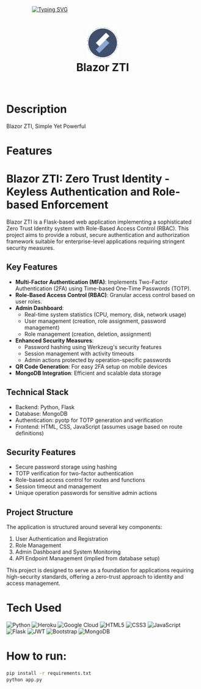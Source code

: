 &nbsp;&nbsp;&nbsp;&nbsp;&nbsp;&nbsp;&nbsp;&nbsp;&nbsp;&nbsp;&nbsp;&nbsp;&nbsp;&nbsp;&nbsp;&nbsp;&nbsp;[![Typing SVG](https://readme-typing-svg.demolab.com?font=Fira+Code&size=60&pause=800&center=true&vCenter=true&random=false&width=535&height=100&lines=Blazor+ZTI+🔥)](https://git.io/typing-svg)


<div align="center">
      <h1> <img src="static/images/logo.png" width="80px"><br/>Blazor ZTI</h1>
     </div>
<p align="center"> <a href="https://linkedin.com/in/kvhkc" target="_blank"><img alt="" src="https://img.shields.io/badge/LinkedIn-0077B5?style=normal&logo=linkedin&logoColor=white" style="vertical-align:center" /></a> </p>

# Description
Blazor ZTI, Simple Yet Powerful

# Features
# Blazor ZTI: Zero Trust Identity - Keyless Authentication and Role-based Enforcement

Blazor ZTI is a Flask-based web application implementing a sophisticated Zero Trust Identity system with Role-Based Access Control (RBAC). This project aims to provide a robust, secure authentication and authorization framework suitable for enterprise-level applications requiring stringent security measures.

## Key Features

- **Multi-Factor Authentication (MFA)**: Implements Two-Factor Authentication (2FA) using Time-based One-Time Passwords (TOTP).
- **Role-Based Access Control (RBAC)**: Granular access control based on user roles.
- **Admin Dashboard**: 
  - Real-time system statistics (CPU, memory, disk, network usage)
  - User management (creation, role assignment, password management)
  - Role management (creation, deletion, assignment)
- **Enhanced Security Measures**:
  - Password hashing using Werkzeug's security features
  - Session management with activity timeouts
  - Admin actions protected by operation-specific passwords
- **QR Code Generation**: For easy 2FA setup on mobile devices
- **MongoDB Integration**: Efficient and scalable data storage

## Technical Stack

- Backend: Python, Flask
- Database: MongoDB
- Authentication: pyotp for TOTP generation and verification
- Frontend: HTML, CSS, JavaScript (assumes usage based on route definitions)

## Security Features

- Secure password storage using hashing
- TOTP verification for two-factor authentication
- Role-based access control for routes and functions
- Session timeout and management
- Unique operation passwords for sensitive admin actions

## Project Structure

The application is structured around several key components:

1. User Authentication and Registration
2. Role Management
3. Admin Dashboard and System Monitoring
4. API Endpoint Management (implied from database setup)

This project is designed to serve as a foundation for applications requiring high-security standards, offering a zero-trust approach to identity and access management.

# Tech Used
 ![Python](https://img.shields.io/badge/python-3670A0?style=for-the-badge&logo=python&logoColor=ffdd54) ![Heroku](https://img.shields.io/badge/heroku-%23430098.svg?style=for-the-badge&logo=heroku&logoColor=white) ![Google Cloud](https://img.shields.io/badge/Google%20Cloud-%234285F4.svg?style=for-the-badge&logo=google-cloud&logoColor=white) ![HTML5](https://img.shields.io/badge/html5-%23E34F26.svg?style=for-the-badge&logo=html5&logoColor=white) ![CSS3](https://img.shields.io/badge/css3-%231572B6.svg?style=for-the-badge&logo=css3&logoColor=white) ![JavaScript](https://img.shields.io/badge/javascript-%23323330.svg?style=for-the-badge&logo=javascript&logoColor=%23F7DF1E) ![Flask](https://img.shields.io/badge/flask-%23000.svg?style=for-the-badge&logo=flask&logoColor=white) ![JWT](https://img.shields.io/badge/JWT-black?style=for-the-badge&logo=JSON%20web%20tokens) ![Bootstrap](https://img.shields.io/badge/bootstrap-%23563D7C.svg?style=for-the-badge&logo=bootstrap&logoColor=white) ![MongoDB](https://img.shields.io/badge/MongoDB-%234ea94b.svg?style=for-the-badge&logo=mongodb&logoColor=white)
      
# How to run:
```bash
pip install -r requirements.txt
python app.py
```
<!-- </> with 💛 by readMD (https://readmd.itsvg.in) -->
    